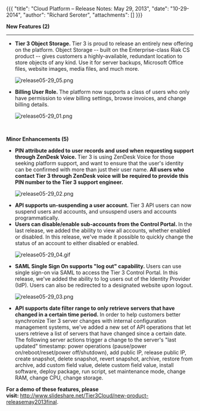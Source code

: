 {{{
  "title": "Cloud Platform – Release Notes: May 29, 2013",
  "date": "10-29-2014",
  "author": "Richard Seroter",
  "attachments": []
}}}

<p><strong>New Features (2)</strong>
</p>
<hr />
<ul>
  <li><strong>Tier 3 Object Storage.&nbsp;</strong>Tier 3 is proud to release an entirely new offering on the platform. Object Storage -- built on the Enterprise-class Riak CS product -- gives customers a highly-available, redundant location to store objects
    of any kind. Use it for server backups, Microsoft Office files, website images, media files, and much more.&nbsp;
    <p><img src="http://help.tier3.comhttps://t3n.zendesk.com/attachments/token/eeadf9herokl1ky/?name=release05-29_05.png" alt="release05-29_05.png" />
    </p>
  </li>
  <li><strong>Billing User Role.&nbsp;</strong>The platform now supports a class of users who only have permission to view billing settings, browse invoices, and change billing details.
    <p><img src="http://help.tier3.comhttps://t3n.zendesk.com/attachments/token/ppirucxmvgp5wvr/?name=release05-29_01.png" alt="release05-29_01.png" />
    </p>
  </li>
</ul>
<p>&nbsp;</p>
<p><strong>Minor Enhancements (5)</strong>
</p>
<ul>
  <li><strong>PIN attribute added to user records and used when requesting support through ZenDesk Voice.&nbsp;</strong>Tier 3 is using ZenDesk Voice for those seeking platform support, and want to ensure that the user's identity can be confirmed with more
    than just their user name.&nbsp;<strong>All users who contact Tier 3 through ZenDesk voice will be required to provide this PIN number to the Tier 3 support engineer.</strong>
    <p><img src="http://help.tier3.comhttps://t3n.zendesk.com/attachments/token/cgeejhhs5laut6y/?name=release05-29_02.png" alt="release05-29_02.png" />
    </p>
  </li>
  <li><strong>API supports un-suspending a user account.&nbsp;</strong>Tier 3 API users can now suspend users and accounts, and unsuspend users and accounts programmatically.</li>
  <li><strong>Users can disable/enable sub-accounts from the Control Portal.&nbsp;</strong>In the last release, we added the ability to view all accounts, whether enabled or disabled. In this release, we've made it possible to quickly change the status of
    an account to either disabled or enabled.
    <p><img src="http://help.tier3.comhttps://t3n.zendesk.com/attachments/token/2uimxe7qloa3tty/?name=release05-29_04.gif" alt="release05-29_04.gif" />
    </p>
  </li>
  <li><strong>SAML Single Sign On supports "log out"&nbsp;capability.&nbsp;</strong>Users can use single sign-on via SAML to access the Tier 3 Control Portal. In this release, we've added the ability to log users out of the Identity Provider (IdP). Users
    can also be redirected to a designated website upon logout.
    <p><img src="http://help.tier3.comhttps://t3n.zendesk.com/attachments/token/fkcoxgqnvehjlqx/?name=release05-29_03.png" alt="release05-29_03.png" />
    </p>
  </li>
  <li><strong>API supports date filter range to only retrieve servers that have changed in a certain time period.&nbsp;</strong>In order to help customers better synchronize Tier 3 server changes with internal configuration management systems, we've added
    a new set of API operations that let users retrieve a list of servers that have changed since a certain date. The following server actions trigger a change to the server's "last updated" timestamp: power operations (pause/power on/reboot/reset/power
    off/shutdown), add public IP, release public IP, create snapshot, delete snapshot, revert snapshot, archive, restore from archive, add custom field value, delete custom field value, install software, deploy package, run script, set maintenance mode,
    change RAM, change CPU, change storage.</li>
</ul>
<p><strong>For a demo of these features, please visit:&nbsp;</strong><a href="http://www.slideshare.net/Tier3Cloud/new-product-releasemay2013final" target="_blank">http://www.slideshare.net/Tier3Cloud/new-product-releasemay2013final</a>.</p>
<p><strong>&nbsp;</strong>
</p>
